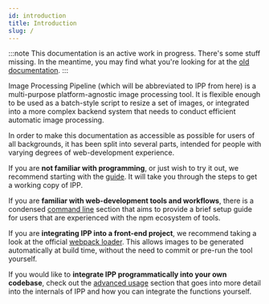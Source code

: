 ```yaml
---
id: introduction
title: Introduction
slug: /
---
```


<!-- prettier-ignore-start -->
:::note
This documentation is an active work in progress. There's some stuff missing. In the meantime, you
may find what you're looking for at the [old documentation](https://ipp.mastermovies.uk).
:::
<!-- prettier-ignore-end -->

Image Processing Pipeline (which will be abbreviated to IPP from here) is a multi-purpose
platform-agnostic image processing tool. It is flexible enough to be used as a batch-style script to
resize a set of images, or integrated into a more complex backend system that needs to conduct
efficient automatic image processing.

In order to make this documentation as accessible as possible for users of all backgrounds, it has
been split into several parts, intended for people with varying degrees of web-development
experience.

If you are **not familiar with programming**, or just wish to try it out, we recommend starting with
the [guide](guide/prerequisites.mdx). It will take you through the steps to get a working copy of
IPP.

If you are **familiar with web-development tools and workflows**, there is a condensed
[command line](cli/overview.md) section that aims to provide a brief setup guide for users that are
experienced with the npm ecosystem of tools.

If you are **integrating IPP into a front-end project**, we recommend taking a look at the official
[webpack loader](webpack/overview.mdx). This allows images to be generated automatically at build
time, without the need to commit or pre-run the tool yourself.

If you would like to **integrate IPP programmatically into your own codebase**, check out the
[advanced usage](advanced/overview.mdx) section that goes into more detail into the internals of IPP
and how you can integrate the functions yourself.
